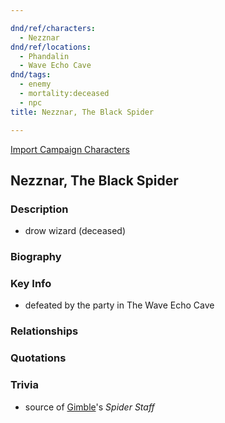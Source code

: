 ```yaml
---

dnd/ref/characters:
  - Nezznar
dnd/ref/locations:
  - Phandalin
  - Wave Echo Cave
dnd/tags:
  - enemy
  - mortality:deceased
  - npc
title: Nezznar, The Black Spider

---
```


[Import Campaign Characters](/dnd/characters/)

## Nezznar, The Black Spider

### Description

- drow wizard (deceased)

### Biography

### Key Info

- defeated by the party in The Wave Echo Cave

### Relationships

### Quotations

### Trivia

- source of [Gimble](/dnd/characters/gimble-the-diviner)'s *Spider Staff*
